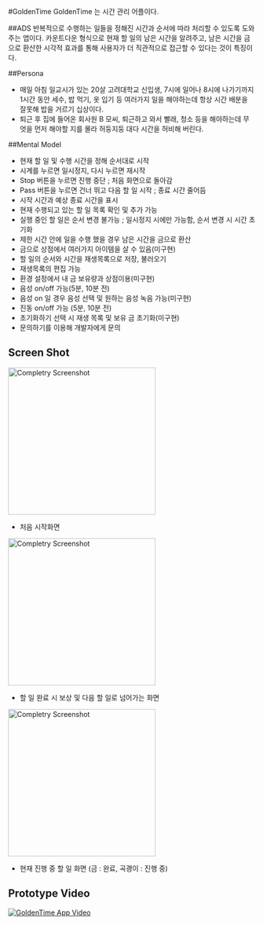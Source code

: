 #GoldenTime
GoldenTime 는 시간 관리 어플이다.


##ADS
반복적으로 수행하는 일들을 정해진 시간과 순서에 따라 처리할 수 있도록 도와주는 앱이다. 카운트다운 형식으로 현재 할 일의 남은 시간을 알려주고, 남은 시간을 금으로 환산한 시각적 효과를 통해 사용자가 더 직관적으로 접근할 수 있다는 것이 특징이다.

##Persona
 - 매일 아침 일교시가 있는 20살 고려대학교 신입생, 7시에 일어나 8시에 나가기까지 1시간 동안 세수, 밥 먹기, 옷 입기 등 여러가지 일을 해야하는데 항상 시간 배분을 잘못해 밥을 거르기 십상이다.
 - 퇴근 후 집에 들어온 회사원 B 모씨, 퇴근하고 와서 빨래, 청소 등을 해야하는데 무엇을 먼저 해야할 지를 몰라 허둥지둥 대다 시간을 허비해 버린다.

##Mental Model
 -  현재 할 일 및 수행 시간을 정해 순서대로 시작
 -  시계를 누르면 일시정지, 다시 누르면 재시작
 -  Stop 버튼을 누르면 진행 중단 ; 처음 화면으로 돌아감
 -  Pass 버튼을 누르면 건너 뛰고 다음 할 일 시작 ; 종료 시간 줄어듬
 -  시작 시간과 예상 종료 시간을 표시
 -  현재 수행되고 있는 할 일 목록 확인 및 추가 가능
 -  실행 중인 할 일은 순서 변경 불가능 ; 일시정지 시에만 가능함, 순서 변경 시 시간 초기화
 -  제한 시간 안에 일을 수행 했을 경우 남은 시간을 금으로 환산
 -  금으로 상점에서 여러가지 아이템을 살 수 있음(미구현)
 -  할 일의 순서와 시간을 재생목록으로 저장, 불러오기
 -  재생목록의 편집 가능
 -  환경 설정에서 내 금 보유량과 상점이용(미구현)
 -  음성 on/off 가능(5분, 10분 전)
 -  음성 on 일 경우 음성 선택 및 원하는 음성 녹음 가능(미구현)
 -  진동 on/off 가능 (5분, 10분 전)
 -  초기화하기 선택 시 재생 목록 및 보유 금 초기화(미구현)
 -  문의하기를 이용해 개발자에게 문의 


## Screen Shot

<img src="https://github.com/spider-pig/KUProtoypeCatalog2016Winter/blob/master/YoonsungKim/Mockups/GTscreenshot1.png?raw=true" alt="Completry Screenshot" height="300" >

 + 처음 시작화면


<img src="https://github.com/spider-pig/KUProtoypeCatalog2016Winter/blob/master/YoonsungKim/Mockups/GTscreenshot2.png?raw=true" alt="Completry Screenshot" height="300" >

 + 할 일 완료 시 보상 및 다음 할 일로 넘어가는 화면

<img src="https://github.com/spider-pig/KUProtoypeCatalog2016Winter/blob/master/YoonsungKim/Mockups/GTscreenshot3.png?raw=true" alt="Completry Screenshot" height="300" >

 + 현재 진행 중 할 일 화면 (금  : 완료, 곡괭이 : 진행 중)


## Prototype Video
[![GoldenTime App Video](http://img.youtube.com/vi/dYXyixSkz30/0.jpg)](https://www.youtube.com/watch?v=dYXyixSkz30&feature=youtu.be)